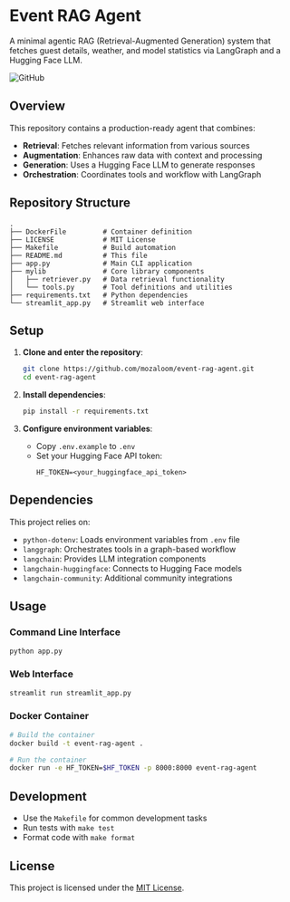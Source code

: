 # Event RAG Agent

A minimal agentic RAG (Retrieval-Augmented Generation) system that fetches guest details, weather, and model statistics via LangGraph and a Hugging Face LLM.

![GitHub](https://img.shields.io/github/license/mozaloom/event-rag-agent)

## Overview

This repository contains a production-ready agent that combines:

- **Retrieval**: Fetches relevant information from various sources
- **Augmentation**: Enhances raw data with context and processing
- **Generation**: Uses a Hugging Face LLM to generate responses
- **Orchestration**: Coordinates tools and workflow with LangGraph

## Repository Structure

```
.
├── DockerFile         # Container definition
├── LICENSE            # MIT License
├── Makefile           # Build automation
├── README.md          # This file
├── app.py             # Main CLI application
├── mylib              # Core library components
│   ├── retriever.py   # Data retrieval functionality
│   └── tools.py       # Tool definitions and utilities
├── requirements.txt   # Python dependencies
└── streamlit_app.py   # Streamlit web interface
```

## Setup

1. **Clone and enter the repository**:
   ```bash
   git clone https://github.com/mozaloom/event-rag-agent.git
   cd event-rag-agent
   ```

2. **Install dependencies**:
   ```bash
   pip install -r requirements.txt
   ```

3. **Configure environment variables**:
   - Copy `.env.example` to `.env`
   - Set your Hugging Face API token:
     ```
     HF_TOKEN=<your_huggingface_api_token>
     ```

## Dependencies

This project relies on:
- `python-dotenv`: Loads environment variables from `.env` file
- `langgraph`: Orchestrates tools in a graph-based workflow
- `langchain`: Provides LLM integration components
- `langchain-huggingface`: Connects to Hugging Face models
- `langchain-community`: Additional community integrations

## Usage

### Command Line Interface

```bash
python app.py
```

### Web Interface

```bash
streamlit run streamlit_app.py
```

### Docker Container

```bash
# Build the container
docker build -t event-rag-agent .

# Run the container
docker run -e HF_TOKEN=$HF_TOKEN -p 8000:8000 event-rag-agent
```

## Development

- Use the `Makefile` for common development tasks
- Run tests with `make test`
- Format code with `make format`

## License

This project is licensed under the [MIT License](LICENSE).